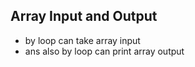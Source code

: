 ## Array Input and Output

- by loop can take array input
- ans also by loop can print array output
